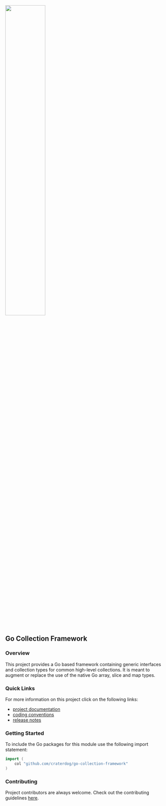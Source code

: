 <img src="https://craterdog.com/images/CraterDog.png" width="50%">

## Go Collection Framework

### Overview
This project provides a Go based framework containing generic interfaces and
collection types for common high-level collections. It is meant to augment or
replace the use of the native Go array, slice and map types.

### Quick Links
For more information on this project click on the following links:
 * [project documentation](https://github.com/craterdog/go-collection-framework/wiki)
 * [coding conventions](https://github.com/craterdog/go-collection-framework/wiki/coding-conventions)
 * [release notes](https://github.com/craterdog/go-collection-framework/wiki/release-notes)

### Getting Started
To include the Go packages for this module use the following import statement:
```go
import (
	col "github.com/craterdog/go-collection-framework"
)
```

### Contributing
Project contributors are always welcome. Check out the contributing guidelines
[here](https://github.com/craterdog/go-collection-framework/blob/main/.github/CONTRIBUTING.md).
